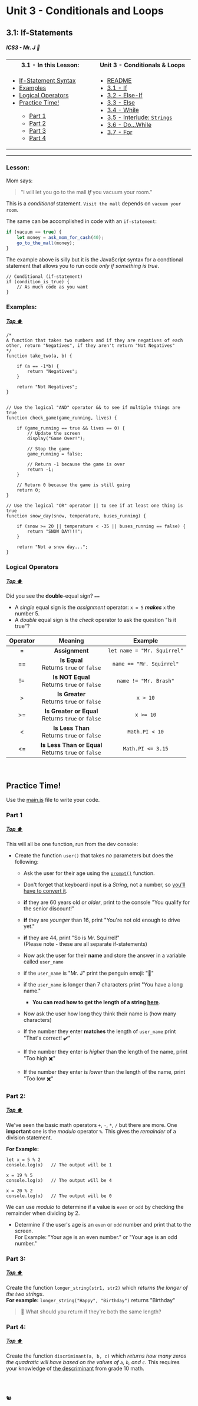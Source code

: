 # Unit 3 - Conditionals and Loops

## 3.1: If-Statements

##### ICS3 - Mr. J 🐧

<table>
<tr>
<th>
3.1 - In this Lesson:
</th>
<th>
Unit 3 - Conditionals & Loops
</th>
</tr>
<tr>
<td td valign="top" style="height: 100px;padding-right:50px">
<ul>
<li><a href="#lesson">If-Statement Syntax</a></li>
<li><a href="#examples">Examples</a></li>
<li><a href="#logical-operators">Logical Operators</a></li>
<li><a href="#practice-time">Practice Time!</a></li>
<ul>
<li><a href="#part-1">Part 1</a></li>
<li><a href="#part-2">Part 2</a></li>
<li><a href="#part-3">Part 3</a></li>
<li><a href="#part-4">Part 4</a></li>
</ul>
</ul>
</td>
<td td valign="top" style="height: 100px;padding-right:50px">

- [README](../../README.md)
- [3.1 - If](./1%20-%20IF.md)
- [3.2 - Else-If](./2%20-%20Else-If.md)
- [3.3 - Else](./3%20-%20Else.md)
- [3.4 - While](../2%20-%20Loops/4%20-%20While.md)
- [3.5 - Interlude: `Strings`](../2%20-%20Loops/5%20-%20Interlude_Strings.md)
- [3.6 - Do...While](../2%20-%20Loops/6%20-%20Do-While.md)
- [3.7 - For](../2%20-%20Loops/7%20-%20For.md)

</td></tr></table>

---

### Lesson:


Mom says:
> "I will let you go to the mall _**if**_ you vacuum your room."

This is a _conditional_ statement. `Visit the mall` depends on `vacuum your room`.

The same can be accomplished in code with an `if-statement`:  
```js
if (vacuum == true) {
    let money = ask_mom_for_cash(40);
    go_to_the_mall(money);
}
```

The example above is silly but it is the JavaScript syntax for a condtional statement that allows you to run code _only if something is true_.

```JS
// Conditional (if-statement)
if (condition_is_true) {
    // As much code as you want
}
```

### Examples:

##### [Top ⬆](#31-if-statements)

```JS
/* 
A function that takes two numbers and if they are negatives of each other, return "Negatives", if they aren't return "Not Negatives"
*/
function take_two(a, b) {
    
    if (a == -1*b) {
        return "Negatives";
    }

    return "Not Negatives";
}


// Use the logical "AND" operator && to see if multiple things are true
function check_game(game_running, lives) {

    if (game_running == true && lives == 0) {
        // Update the screen
        display("Game Over!");

        // Stop the game
        game_running = false;

        // Return -1 because the game is over
        return -1;
    }

    // Return 0 because the game is still going
    return 0;
}

// Use the logical "OR" operator || to see if at least one thing is true
function snow_day(snow, temperature, buses_running) {

    if (snow >= 20 || temperature < -35 || buses_running == false) {
        return "SNOW DAY!!!";
    }
    
    return "Not a snow day...";
}
```

### Logical Operators

##### [Top ⬆](#31-if-statements)

Did you see the **double**-equal sign? `==`

- A *single* equal sign is the *assignment* operator:  `x = 5` ***makes*** `x` the number 5.
- A *double* equal sign is the *check* operator to ask the question "Is it true"?

| Operator | Meaning | Example |
| :---: | :---: | :---: |
| = |**Assignment**|`let name = "Mr. Squirrel"`|
| == | **Is Equal**<br>Returns `true` or `false` | `name == "Mr. Squirrel"`|
| != | **Is NOT Equal**<br>Returns `true` or `false` | `name != "Mr. Brash"` |
| >| **Is Greater**<br>Returns `true` or `false` | `x > 10` |
| >= | **Is Greater or Equal**<br>Returns `true` or `false` | `x >= 10` |
| <| **Is Less Than**<br>Returns `true` or `false` | `Math.PI < 10` |
| <=| **Is Less Than or Equal**<br>Returns `true` or `false` | `Math.PI <= 3.15` |

<br>

## Practice Time!

Use the [main.js](../../main.js) file to write your code.

### Part 1

##### [Top ⬆](#31-if-statements)

This will all be one function, run from the dev console:

- Create the function `user()` that takes _no_ parameters but does the following:  

    - Ask the user for their age using the [`prompt()`](https://www.w3schools.com/jsref/met_win_prompt.asp) function.
    - Don't forget that keyboard input is a *String*, not a number, so [you'll have to convert it](https://www.sitepoint.com/convert-string-to-number-javascript/#:~:text=The%20unary%20plus%20(%2B)%20operator,a%20number%2C%20it%20returns%20NaN.).
    - **if** they are 60 years old _or older_, print to the console "You qualify for the senior discount!"
    - **if** they are _younger_ than 16, print "You're not old enough to drive yet."
    - **if** they are 44, print "So is Mr. Squirrel!"  
    (Please note - these are all separate if-statements)

    - Now ask the user for their **name** and store the answer in a variable called `user_name`
    - if the `user_name` is "Mr. J" print the penguin emoji: "🐧"
    - if the `user_name` is longer than 7 characters print "You have a long name."
        - **You can read how to get the length of a string [here](https://flexiple.com/javascript/javascript-string-length)**.

    - Now ask the user how long they think their name is (how many characters)
    - If the number they enter **matches** the length of `user_name` print "That's correct! ✔️"
    - If the number they enter is *higher* than the length of the name, print "Too high ✖️"
    - If the number they enter is *lower* than the length of the name, print "Too low ✖️"


### Part 2:

##### [Top ⬆](#31-if-statements)

We've seen the basic math operators `+`, `-`, `*`, `/` but there are more. One **important** one is the *modulo* operator `%`. This gives the *remainder* of a division statement.

**For Example:**
```JS
let x = 5 % 2
console.log(x)   // The output will be 1

x = 19 % 5
console.log(x)   // The output will be 4

x = 20 % 2
console.log(x)   // The output will be 0
```

We can use *modulo* to determine if a value is `even` or `odd` by checking the remainder when dividing by 2.

- Determine if the user's age is an `even` or `odd` number and print that to the screen.<br>
For Example:  "Your age is an even number."  or  "Your age is an odd number."

### Part 3:

##### [Top ⬆](#31-if-statements)

Create the function `longer_string(str1, str2)` which _returns the longer of the two strings_.  
**For example:**  `longer_string("Happy", "Birthday")` returns "Birthday"

> 🤔 What should you return if they're both the same length?

### Part 4:

##### [Top ⬆](#31-if-statements)

Create the function `discriminant(a, b, c)` which _returns how many zeros the quadratic will have based on the values of `a`, `b`, and `c`_. This requires your knowledge of [the descriminant](https://www.khanacademy.org/math/algebra-home/alg-quadratics/alg-solving-quadratics-using-the-quadratic-formula/a/discriminant-review) from grade 10 math.

<br><br>

🐿️
